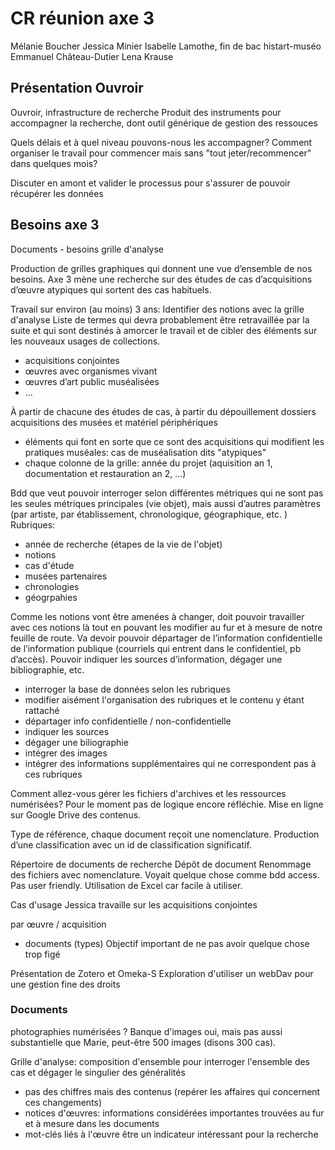 # CR réunion axe 3

Mélanie Boucher
Jessica Minier
Isabelle Lamothe, fin de bac histart-muséo
Emmanuel Château-Dutier
Lena Krause

## Présentation Ouvroir
Ouvroir, infrastructure de recherche
Produit des instruments pour accompagner la recherche, dont outil générique de gestion des ressouces

Quels délais et à quel niveau pouvons-nous les accompagner? Comment organiser le travail pour commencer mais sans "tout jeter/recommencer" dans quelques mois? 

Discuter en amont et valider le processus pour s'assurer de pouvoir récupérer les données


## Besoins axe 3
Documents - besoins grille d'analyse

Production de grilles graphiques qui donnent une vue d’ensemble de nos besoins. Axe 3 mène une recherche sur des études de cas d’acquisitions d’œuvre atypiques qui sortent des cas habituels.

Travail sur environ (au moins) 3 ans: Identifier des notions avec la grille d'analyse
Liste de termes qui devra probablement être retravaillée par la suite et qui sont destinés à amorcer le travail et de cibler des éléments sur les nouveaux usages de collections.
- acquisitions conjointes
- œuvres avec organismes vivant
- œuvres d’art public muséalisées
- ...

À partir de chacune des études de cas, à partir du dépouillement dossiers acquisitions des musées et matériel périphériques
- éléments qui font en sorte que ce sont des acquisitions qui modifient les pratiques muséales: cas de muséalisation dits "atypiques"
- chaque colonne de la grille: année du projet (aquisition an 1, documentation et restauration an 2, ...)

Bdd que veut pouvoir interroger selon différentes métriques qui ne sont pas les seules métriques principales (vie objet), mais aussi d’autres paramètres (par artiste, par établissement, chronologique, géographique, etc. )
Rubriques:
- année de recherche (étapes de la vie de l'objet)
- notions
- cas d'étude
- musées partenaires
- chronologies
- géogrpahies

Comme les notions vont être amenées à changer, doit pouvoir travailler avec ces notions là tout en pouvant les modifier au fur et à mesure de notre feuille de route. Va devoir pouvoir départager de l’information confidentielle de l’information publique (courriels qui entrent dans le confidentiel, pb d’accès). Pouvoir indiquer les sources d’information, dégager une bibliographie, etc.

- interroger la base de données selon les rubriques
- modifier aisément l'organisation des rubriques et le contenu y étant rattaché
- départager info confidentielle / non-confidentielle
- indiquer les sources
- dégager une biliographie
- intégrer des images
- intégrer des informations supplémentaires qui ne correspondent pas à ces rubriques

Comment allez-vous gérer les fichiers d'archives et les ressources numérisées? 
Pour le moment pas de logique encore réfléchie. Mise en ligne sur Google Drive des contenus.

Type de référence, chaque document reçoit une nomenclature. Production d’une classification avec un id de classification significatif.

Répertoire de documents de recherche
Dépôt de document 
Renommage des fichiers avec nomenclature.
Voyait quelque chose comme bdd access. Pas user friendly. Utilisation de Excel car facile à utiliser.


Cas d'usage
Jessica travaille sur les acquisitions conjointes

par œuvre / acquisition
- documents (types)
Objectif important de ne pas avoir quelque chose trop figé


Présentation de Zotero et Omeka-S
Exploration d'utiliser un webDav pour une gestion fine des droits

### Documents
photographies numérisées ? 
Banque d'images oui, mais pas aussi substantielle que Marie, peut-être 500 images (disons 300 cas).

Grille d'analyse: composition d'ensemble pour interroger l'ensemble des cas et dégager le singulier des généralités
- pas des chiffres mais des contenus (repérer les affaires qui concernent ces changements)
- notices d'œuvres: informations considérées importantes trouvées au fur et à mesure dans les documents
- mot-clés liés à l'œuvre être un indicateur intéressant pour la recherche